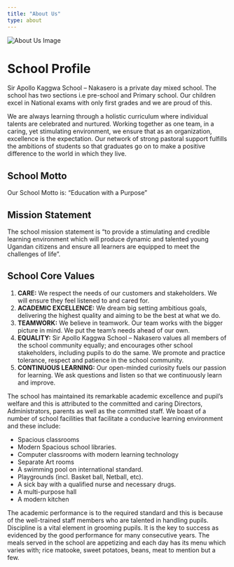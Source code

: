 ```yaml
---
title: "About Us"
type: about
---
```

   ![About Us Image](/img/about1.webp)
# School Profile

Sir Apollo Kaggwa School – Nakasero is a private day mixed school. The school has two sections i.e pre-school and Primary school. Our children excel in National exams with only first grades and we are proud of this.

We are always learning through a holistic curriculum where individual talents are celebrated and nurtured. Working together as one team, in a caring, yet stimulating environment, we ensure that as an organization, excellence is the expectation. Our network of strong pastoral support fulfills the ambitions of students so that graduates go on to make a positive difference to the world in which they live.

## School Motto
Our School Motto is: “Education with a Purpose”

## Mission Statement
The school mission statement is “to provide a stimulating and credible learning environment which will produce dynamic and talented young Ugandan citizens and ensure all learners are equipped to meet the challenges of life”.

## School Core Values
1. **CARE:** We respect the needs of our customers and stakeholders. We will ensure they feel listened to and cared for.
2. **ACADEMIC EXCELLENCE:** We dream big setting ambitious goals, delivering the highest quality and aiming to be the best at what we do.
3. **TEAMWORK:** We believe in teamwork. Our team works with the bigger picture in mind. We put the team’s needs ahead of our own.
4. **EQUALITY:** Sir Apollo Kaggwa School – Nakasero values all members of the school community equally; and encourages other school stakeholders, including pupils to do the same. We promote and practice tolerance, respect and patience in the school community.
5. **CONTINUOUS LEARNING:** Our open-minded curiosity fuels our passion for learning. We ask questions and listen so that we continuously learn and improve.

The school has maintained its remarkable academic excellence and pupil’s welfare and this is attributed to the committed and caring Directors, Administrators, parents as well as the committed staff. We boast of a number of school facilities that facilitate a conducive learning environment and these include:

- Spacious classrooms
- Modern Spacious school libraries.
- Computer classrooms with modern learning technology
- Separate Art rooms
- A swimming pool on international standard.
- Playgrounds (incl. Basket ball, Netball, etc).
- A sick bay with a qualified nurse and necessary drugs.
- A multi-purpose hall
- A modern kitchen

The academic performance is to the required standard and this is because of the well-trained staff members who are talented in handling pupils. Discipline is a vital element in grooming pupils. It is the key to success as evidenced by the good performance for many consecutive years. The meals served in the school are appetizing and each day has its menu which varies with; rice matooke, sweet potatoes, beans, meat to mention but a few.
